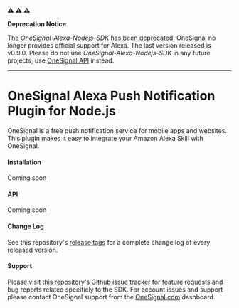 
⚠️ ⚠️ ⚠️

**Deprecation Notice**

The _OneSignal-Alexa-Nodejs-SDK_ has been deprecated. OneSignal no longer provides official support for Alexa. The last version released is v0.9.0. Please do not use _OneSignal-Alexa-Nodejs-SDK_ in any future projects; use [OneSignal API](https://documentation.onesignal.com/reference/create-notification) instead.

-----

OneSignal Alexa Push Notification Plugin for Node.js
====================================

OneSignal is a free push notification service for mobile apps and websites. This plugin makes it easy to integrate your Amazon Alexa Skill with OneSignal.

#### Installation
Coming soon

#### API
Coming soon

#### Change Log
See this repository's [release tags](https://github.com/OneSignal/OneSignal-Alexa-Nodejs-SDK/releases) for a complete change log of every released version.

#### Support
Please visit this repository's [Github issue tracker](https://github.com/OneSignal/OneSignal-Alexa-Nodejs-SDK/issues) for feature requests and bug reports related specificly to the SDK.
For account issues and support please contact OneSignal support from the [OneSignal.com](https://onesignal.com) dashboard.
